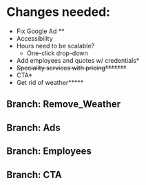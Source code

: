 # Changes needed:
 - Fix Google Ad **
 - Accessibility
 - Hours need to be scalable?
    - One-click drop-down
 - Add employees and quotes w/ credentials*
 - ~~Speciality services with pricing*******~~
 - CTA*
 - Get rid of weather*****
 



## Branch: Remove_Weather
## Branch: Ads
## Branch: Employees
## Branch: CTA
